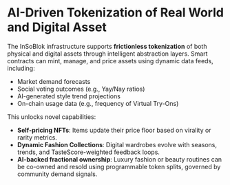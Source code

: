 # AI-Driven Tokenization of Real World and Digital Asset

The InSoBlok infrastructure supports **frictionless tokenization** of both physical and digital assets through intelligent abstraction layers. Smart contracts can mint, manage, and price assets using dynamic data feeds, including:

* Market demand forecasts
* Social voting outcomes (e.g., Yay/Nay ratios)
* AI-generated style trend projections
* On-chain usage data (e.g., frequency of Virtual Try-Ons)

This unlocks novel capabilities:

* **Self-pricing NFTs**: Items update their price floor based on virality or rarity metrics.
* **Dynamic Fashion Collections**: Digital wardrobes evolve with seasons, trends, and TasteScore-weighted feedback loops.
* **AI-backed fractional ownership**: Luxury fashion or beauty routines can be co-owned and resold using programmable token splits, governed by community demand signals.
